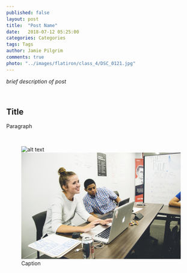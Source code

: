 ```yaml
---
published: false
layout: post
title:  "Post Name"
date:   2018-07-12 05:25:00
categories: Categories
tags: Tags
author: Jamie Pilgrim
comments: true
photo: "../images/flatiron/class_4/DSC_0121.jpg"
---
```



<p><em> brief description of post </em></p>

<br>

<h2> Title </h2>

<p> Paragraph  </p>

<br>

<figure>
  <img src="../images/img.jpg" alt="alt text">

  <img src="../images/flatiron/class_4/DSC_0088.jpg" alt="Group work">
  <figcaption> Caption  </figcaption>
</figure>
<br><br>

